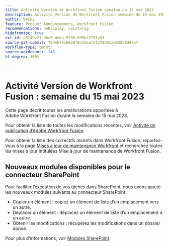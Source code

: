 ```yaml
---
title: Activité Version de Workfront Fusion semaine du 15 mai 2023
description: Activité Version de Workfront Fusion semaine du 15 mai 2023
author: Becky
feature: Product Announcements, Workfront Fusion
recommendations: noDisplay, noCatalog
hidefromtoc: true
exl-id: e8149e21-b6c5-4eda-9296-095bf2f93a33
source-git-commit: 76deb76c66e8f8a7dea721378591ae035b8d42e7
workflow-type: tm+mt
source-wordcount: '143'
ht-degree: 100%

---
```


# Activité Version de Workfront Fusion : semaine du 15 mai 2023

Cette page décrit toutes les améliorations apportées à Adobe Workfront Fusion durant la semaine du 15 mai 2023.

Pour obtenir la liste de toutes les modifications récentes, voir [Activité de publication d’Adobe Workfront Fusion](../../../product-announcements/product-releases/fusion-release-activity/fusion-release-activity.md).

Pour obtenir la liste des correctifs récents dans Workfront Fusion, reportez-vous à la page [Mises à jour de maintenance Workfront](https://experienceleague.adobe.com/docs/workfront-known-issues/releases/current-updates.html) et recherchez toutes les mises à jour intitulées Mise à jour de maintenance de Workfront Fusion.

## Nouveaux modules disponibles pour le connecteur SharePoint

Pour faciliter l’exécution de vos tâches dans SharePoint, nous avons ajouté les nouveaux modules suivants au connecteur SharePoint :

* Copier un élément : copiez un élément de liste d’un emplacement vers un autre.
* Déplacer un élément : déplacez un élément de liste d’un emplacement à un autre.
* Obtenir les modifications : récupérez les modifications dans un dossier donné.

<!-- Watch events: Trigger a scenario instantly when an item in SharePoint is added, updated, or deleted.
-->

Pour plus d’informations, voir [Modules SharePoint](/help/quicksilver/workfront-fusion/apps-and-their-modules/sharepoint-modules.md).
